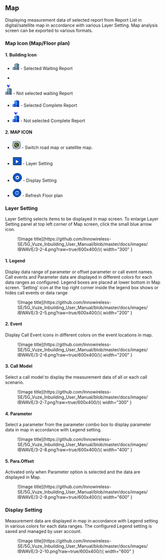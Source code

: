 ## Map

Displaying measurement data of selected report from Report List in digital/satellite map in accordance with various Layer Setting. Map analysis screen can be exported to various formats.

### Map Icon (Map/Floor plan)

#### 1. Building Icon

- <p align="left">
  <img src="https://github.com/Innowireless-SE/5G_Vuze_Inbuilding_User_Manual/blob/master/docs/images/IBWAVE/Building1.png?raw=true">  - Selected Waiting Report
</p>

 - <p align="left">
  <img src="https://github.com/Innowireless-SE/5G_Vuze_Inbuilding_User_Manual/blob/master/docs/images/IBWAVE/Building2.png?raw=true">  - Not selected waiting Report 
</p>

- <p align="left">
  <img src="https://github.com/Innowireless-SE/5G_Vuze_Inbuilding_User_Manual/blob/master/docs/images/IBWAVE/Building3.png?raw=true">  - Selected Complete Report
</p>

- <p align="left">
  <img src="https://github.com/Innowireless-SE/5G_Vuze_Inbuilding_User_Manual/blob/master/docs/images/IBWAVE/Building4.png?raw=true">  - Not selected Complete Report
</p>

#### 2. MAP ICON


- <p align="left">
  <img src="https://github.com/Innowireless-SE/5G_Vuze_Inbuilding_User_Manual/blob/master/docs/images/IBWAVE/switch%20button.png?raw=true">  - Switch road map or satellite map.
</p>



- <p align="left">
  <img src="https://github.com/Innowireless-SE/5G_Vuze_Inbuilding_User_Manual/blob/master/docs/images/IBWAVE/button.png?raw=true">  - Layer Setting
</p>


- <p align="left">
  <img src="https://github.com/Innowireless-SE/5G_Vuze_Inbuilding_User_Manual/blob/master/docs/images/IBWAVE/display%20setting.png?raw=true">  - Display Setting 
</p>


- <p align="left">
  <img src="https://github.com/Innowireless-SE/5G_Vuze_Inbuilding_User_Manual/blob/master/docs/images/IBWAVE/Refresh.png?raw=true">  - Refresh Floor plan
</p>


### Layer Setting 

Layer Setting selects items to be displayed in map screen. To enlarge Layer Setting panel at top left corner of Map screen, click the small blue arrow icon.

<figure markdown="span">
  ![Image title](https://github.com/Innowireless-SE/5G_Vuze_Inbuilding_User_Manual/blob/master/docs/images/IBWAVE/3-2-4.png?raw=true/600x400/){ width="300"  }
  <figcaption></figcaption>
</figure>

#### 1. Legend 
Display data range of parameter or offset parameter or call event names. Call events and Parameter data are displayed in different colors for each data ranges as configured.
Legend boxes are placed at lower bottom in Map screen. 'Setting' icon at the top right corner inside the legend box shows or hides call events or data range
<figure markdown="span">
  ![Image title](https://github.com/Innowireless-SE/5G_Vuze_Inbuilding_User_Manual/blob/master/docs/images/IBWAVE/3-2-5.png?raw=true/600x400/){ width="200"  }
  <figcaption></figcaption>
</figure>

#### 2. Event
Display Call Event icons in different colors on the event locations in map.

<figure markdown="span">
  ![Image title](https://github.com/Innowireless-SE/5G_Vuze_Inbuilding_User_Manual/blob/master/docs/images/IBWAVE/3-2-6.png?raw=true/600x400/){ width="200"  }
  <figcaption></figcaption>
</figure>


#### 3. Call Model 
Select a call model to display the measurement data of all or each call scenario.
<figure markdown="span">
  ![Image title](https://github.com/Innowireless-SE/5G_Vuze_Inbuilding_User_Manual/blob/master/docs/images/IBWAVE/3-2-7.png?raw=true/600x400/){ width="300"  }
  <figcaption></figcaption>
</figure>


#### 4. Parameter 
Select a parameter from the parameter combo box to display parameter data in map in accordance with Legend setting.

<figure markdown="span">
  ![Image title](https://github.com/Innowireless-SE/5G_Vuze_Inbuilding_User_Manual/blob/master/docs/images/IBWAVE/3-2-8.png?raw=true/600x400/){ width="400"  }
  <figcaption></figcaption>
</figure>

#### 5. Para.Offset
Activated only when Parameter option is selected and the data are displayed in Map.


<figure markdown="span">
  ![Image title](https://github.com/Innowireless-SE/5G_Vuze_Inbuilding_User_Manual/blob/master/docs/images/IBWAVE/3-2-9.png?raw=true/600x400/){ width="600"  }
  <figcaption></figcaption>
</figure>



### Display Setting 

Measurement data are displayed in map in accordance with Legend setting in various colors for each data ranges. The configured Legend setting is saved and managed by user account.

<figure markdown="span">
  ![Image title](https://github.com/Innowireless-SE/5G_Vuze_Inbuilding_User_Manual/blob/master/docs/images/IBWAVE/3-2-10.png?raw=true/600x400/){ width="600"  }
  <figcaption></figcaption>
</figure>
